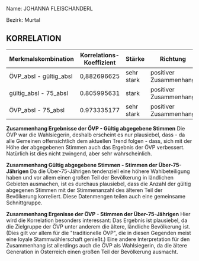 Name: JOHANNA FLEISCHANDERL

Bezirk: Murtal

## KORRELATION


| Merkmalskombination | Korrelations-Koeffizient | Stärke | Richtung |
|----------------------|--------------------------|--------|----------|
| ÖVP_absl - gültig_absl | 0,882696625 | sehr stark | positiver Zusammenhang |
| gültig_absl - 75_absl |0.805995631 | stark | positiver Zusammenhang |
| ÖVP_absl - 75_absl | 0.973335177 | sehr stark | positiver Zusammenhang |


**Zusammenhang Ergebnisse der ÖVP - Gültig abgegebene Stimmen**
Die ÖVP war die Wahlsiegerin, deshalb erscheint es nur plausiebel, dass - da alle Gemeinen offensichtlich dem aktuellen Trend folgen - dass, sich mit der Höhe der abgegebenen Stimmen auch das Ergebnis der ÖVP verbessert. Natürlich ist dies nicht zwingend, aber sehr wahrscheinlich.

**Zusammenhang Gültig abgegebene Stimmen  - Stimmen der Über-75-Jährigen**
Da die Über-75-Jährigen tendenziell eine höhere Wahlbeteiligung haben und vor allem einen großen Teil der Bevölkerung in ländlichen Gebieten ausmachen, ist es durchaus plausiebel, dass die Anzahl der gültig abgegenen Stimmen mit der Stimmenanzahl des älteren Teil der Bevölkerung korreliert. Diese Datenmengen teilen auch eine gemeinsame Schnittgruppe.

**Zusammenhang Ergenisse der ÖVP - Stimmen der Über-75-Jährigen**
Hier wird die Korrelation besonders interessant: Das Ergebnis ist plausiebel, da die Zielgruppe der ÖVP unter anderem die ältere, ländliche Bevölkerung ist. (Dies gilt vor allem für die "traditionelle ÖVP", die in diesen Gegenden meist eine loyale Stammwählerschaft genießt.) Eine andere Interpretation für den Zusammenhang ist allerdings auch die ÖVP als Wahlsiegerin, da die ältere Generation in Österreich einen großen Teil der Bevölkerung ausmacht.  

